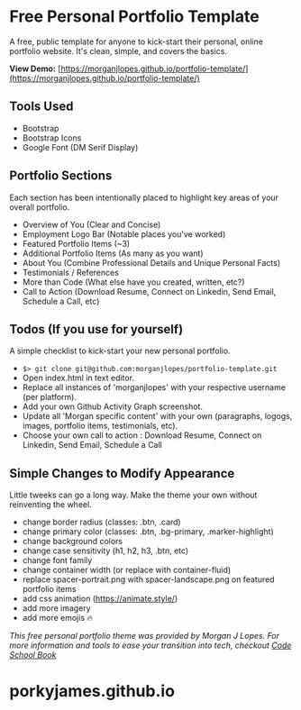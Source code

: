 # Free Personal Portfolio Template
A free, public template for anyone to kick-start their personal, online portfolio website. It's clean, simple, and covers the basics.

**View Demo:** [https://morganjlopes.github.io/portfolio-template/](https://morganjlopes.github.io/portfolio-template/)

## Tools Used
- Bootstrap
- Bootstrap Icons
- Google Font (DM Serif Display)

## Portfolio Sections
Each section has been intentionally placed to highlight key areas of your overall portfolio.
- Overview of You (Clear and Concise)
- Employment Logo Bar (Notable places you've worked)
- Featured Portfolio Items (~3)
- Additional Portfolio Items (As many as you want)
- About You (Combine Professional Details and Unique Personal Facts)
- Testimonials / References
- More than Code (What else have you created, written, etc?)
- Call to Action (Download Resume, Connect on Linkedin, Send Email, Schedule a Call, etc)

## Todos (If you use for yourself)
A simple checklist to kick-start your new personal portfolio.
- `$> git clone git@github.com:morganjlopes/portfolio-template.git`
- Open index.html in text editor.
- Replace all instances of 'morganjlopes' with your respective username (per platform).
- Add your own Github Activity Graph screenshot.
- Update all 'Morgan specific content' with your own (paragraphs, logogs, images, portfolio items, testimonials, etc).
- Choose your own call to action : Download Resume, Connect on Linkedin, Send Email, Schedule a Call

## Simple Changes to Modify Appearance
Little tweeks can go a long way. Make the theme your own without reinventing the wheel.
- change border radius (classes: .btn, .card)
- change primary color (classes: .btn, .bg-primary, .marker-highlight)
- change background colors
- change case sensitivity (h1, h2, h3, .btn, etc)
- change font family
- change container width (or replace with container-fluid)
- replace spacer-portrait.png with spacer-landscape.png on featured portfolio items
- add css animation (https://animate.style/)
- add more imagery
- add more emojis 🔥

_This free personal portfolio theme was provided by Morgan J Lopes. For more information and tools to ease your transition into tech, checkout [Code School Book](https://www.amazon.com/Code-School-Overcome-Syndrome-Kick-Start/dp/1736080709)_
# porkyjames.github.io
